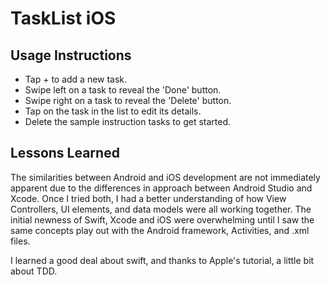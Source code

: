 # TaskList iOS

## Usage Instructions
* Tap + to add a new task.
* Swipe left on a task to reveal the 'Done' button.
* Swipe right on a task to reveal the 'Delete' button.
* Tap on the task in the list to edit its details.
* Delete the sample instruction tasks to get started.

## Lessons Learned
The similarities between Android and iOS development are not immediately apparent due to the differences in approach between Android Studio and Xcode. Once I tried both, I had a better understanding of how View Controllers, UI elements, and data models were all working together. The initial newness of Swift, Xcode and iOS were overwhelming until I saw the same concepts play out with the Android framework, Activities, and .xml files.

I learned a good deal about swift, and thanks to Apple's tutorial, a little bit about TDD. 
